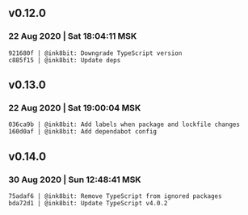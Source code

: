 
## v0.12.0
### 22 Aug 2020 | Sat 18:04:11 MSK
```
921680f | @ink8bit: Downgrade TypeScript version
c885f15 | @ink8bit: Update deps
```
## v0.13.0
### 22 Aug 2020 | Sat 19:00:04 MSK
```
036ca9b | @ink8bit: Add labels when package and lockfile changes
160d0af | @ink8bit: Add dependabot config
```
## v0.14.0

### 30 Aug 2020 | Sun 12:48:41 MSK

```
75adaf6 | @ink8bit: Remove TypeScript from ignored packages
bda72d1 | @ink8bit: Update TypeScript v4.0.2
```